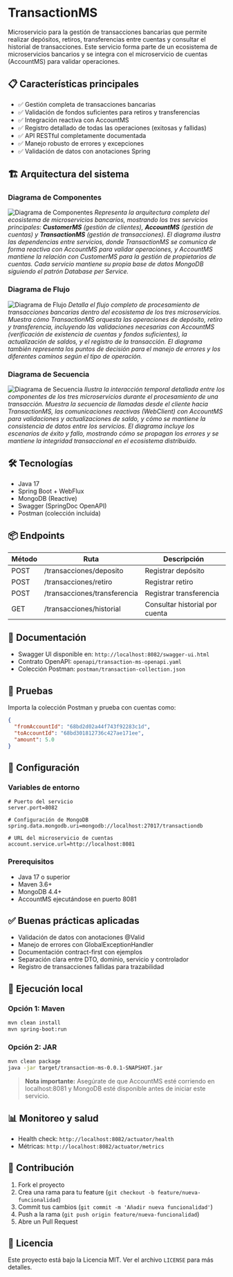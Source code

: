 # TransactionMS

Microservicio para la gestión de transacciones bancarias que permite realizar depósitos, retiros, transferencias entre cuentas y consultar el historial de transacciones. Este servicio forma parte de un ecosistema de microservicios bancarios y se integra con el microservicio de cuentas (AccountMS) para validar operaciones.

## 📋 Características principales

- ✅ Gestión completa de transacciones bancarias
- ✅ Validación de fondos suficientes para retiros y transferencias
- ✅ Integración reactiva con AccountMS
- ✅ Registro detallado de todas las operaciones (exitosas y fallidas)
- ✅ API RESTful completamente documentada
- ✅ Manejo robusto de errores y excepciones
- ✅ Validación de datos con anotaciones Spring

## 🏗️ Arquitectura del sistema

### Diagrama de Componentes
![Diagrama de Componentes](src/diagrams/Diagrama%20de%20componentes.png)
*Representa la arquitectura completa del ecosistema de microservicios bancarios, mostrando los tres servicios principales: **CustomerMS** (gestión de clientes), **AccountMS** (gestión de cuentas) y **TransactionMS** (gestión de transacciones). El diagrama ilustra las dependencias entre servicios, donde TransactionMS se comunica de forma reactiva con AccountMS para validar operaciones, y AccountMS mantiene la relación con CustomerMS para la gestión de propietarios de cuentas. Cada servicio mantiene su propia base de datos MongoDB siguiendo el patrón Database per Service.*

### Diagrama de Flujo
![Diagrama de Flujo](src/diagrams/Diagrama%20de%20flujo.png)
*Detalla el flujo completo de procesamiento de transacciones bancarias dentro del ecosistema de los tres microservicios. Muestra cómo TransactionMS orquesta las operaciones de depósito, retiro y transferencia, incluyendo las validaciones necesarias con AccountMS (verificación de existencia de cuentas y fondos suficientes), la actualización de saldos, y el registro de la transacción. El diagrama también representa los puntos de decisión para el manejo de errores y los diferentes caminos según el tipo de operación.*

### Diagrama de Secuencia
![Diagrama de Secuencia](src/diagrams/Diagra%20de%20secuencia.png)
*Ilustra la interacción temporal detallada entre los componentes de los tres microservicios durante el procesamiento de una transacción. Muestra la secuencia de llamadas desde el cliente hacia TransactionMS, las comunicaciones reactivas (WebClient) con AccountMS para validaciones y actualizaciones de saldo, y cómo se mantiene la consistencia de datos entre los servicios. El diagrama incluye los escenarios de éxito y fallo, mostrando cómo se propagan los errores y se mantiene la integridad transaccional en el ecosistema distribuido.*

## 🛠️ Tecnologías

- Java 17
- Spring Boot + WebFlux
- MongoDB (Reactive)
- Swagger (SpringDoc OpenAPI)
- Postman (colección incluida)

## 📦 Endpoints

| Método | Ruta                          | Descripción                          |
|--------|-------------------------------|--------------------------------------|
| POST   | /transacciones/deposito       | Registrar depósito                   |
| POST   | /transacciones/retiro         | Registrar retiro                     |
| POST   | /transacciones/transferencia  | Registrar transferencia              |
| GET    | /transacciones/historial      | Consultar historial por cuenta       |

## 📄 Documentación

- Swagger UI disponible en: `http://localhost:8082/swagger-ui.html`
- Contrato OpenAPI: `openapi/transaction-ms-openapi.yaml`
- Colección Postman: `postman/transaction-collection.json`

## 🧪 Pruebas

Importa la colección Postman y prueba con cuentas como:

```json
{
  "fromAccountId": "68bd2d02a44f743f92283c1d",
  "toAccountId": "68bd301812736c427ae171ee",
  "amount": 5.0
}
```

## 🔧 Configuración

### Variables de entorno
```properties
# Puerto del servicio
server.port=8082

# Configuración de MongoDB
spring.data.mongodb.uri=mongodb://localhost:27017/transactiondb

# URL del microservicio de cuentas
account.service.url=http://localhost:8081
```

### Prerequisitos
- Java 17 o superior
- Maven 3.6+
- MongoDB 4.4+
- AccountMS ejecutándose en puerto 8081

## ✅ Buenas prácticas aplicadas

- Validación de datos con anotaciones @Valid
- Manejo de errores con GlobalExceptionHandler
- Documentación contract-first con ejemplos
- Separación clara entre DTO, dominio, servicio y controlador
- Registro de transacciones fallidas para trazabilidad

## 🚀 Ejecución local

### Opción 1: Maven
```bash
mvn clean install
mvn spring-boot:run
```

### Opción 2: JAR
```bash
mvn clean package
java -jar target/transaction-ms-0.0.1-SNAPSHOT.jar
```

> **Nota importante:** Asegúrate de que AccountMS esté corriendo en localhost:8081 y MongoDB esté disponible antes de iniciar este servicio.

## 📊 Monitoreo y salud

- Health check: `http://localhost:8082/actuator/health`
- Métricas: `http://localhost:8082/actuator/metrics`

## 🤝 Contribución

1. Fork el proyecto
2. Crea una rama para tu feature (`git checkout -b feature/nueva-funcionalidad`)
3. Commit tus cambios (`git commit -m 'Añadir nueva funcionalidad'`)
4. Push a la rama (`git push origin feature/nueva-funcionalidad`)
5. Abre un Pull Request

## 📝 Licencia

Este proyecto está bajo la Licencia MIT. Ver el archivo `LICENSE` para más detalles.
